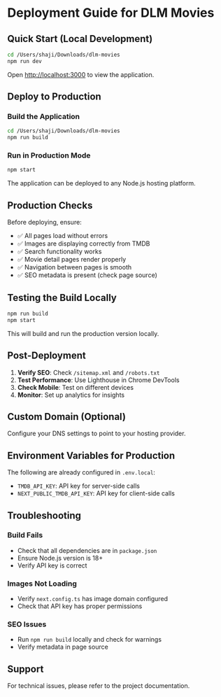 # Deployment Guide for DLM Movies

## Quick Start (Local Development)

```bash
cd /Users/shaji/Downloads/dlm-movies
npm run dev
```

Open [http://localhost:3000](http://localhost:3000) to view the application.

## Deploy to Production

### Build the Application

```bash
cd /Users/shaji/Downloads/dlm-movies
npm run build
```

### Run in Production Mode

```bash
npm start
```

The application can be deployed to any Node.js hosting platform.

## Production Checks

Before deploying, ensure:

- ✅ All pages load without errors
- ✅ Images are displaying correctly from TMDB
- ✅ Search functionality works
- ✅ Movie detail pages render properly
- ✅ Navigation between pages is smooth
- ✅ SEO metadata is present (check page source)

## Testing the Build Locally

```bash
npm run build
npm start
```

This will build and run the production version locally.

## Post-Deployment

1. **Verify SEO**: Check `/sitemap.xml` and `/robots.txt`
2. **Test Performance**: Use Lighthouse in Chrome DevTools
3. **Check Mobile**: Test on different devices
4. **Monitor**: Set up analytics for insights

## Custom Domain (Optional)

Configure your DNS settings to point to your hosting provider.

## Environment Variables for Production

The following are already configured in `.env.local`:

- `TMDB_API_KEY`: API key for server-side calls
- `NEXT_PUBLIC_TMDB_API_KEY`: API key for client-side calls

## Troubleshooting

### Build Fails
- Check that all dependencies are in `package.json`
- Ensure Node.js version is 18+
- Verify API key is correct

### Images Not Loading
- Verify `next.config.ts` has image domain configured
- Check that API key has proper permissions

### SEO Issues
- Run `npm run build` locally and check for warnings
- Verify metadata in page source

## Support

For technical issues, please refer to the project documentation.
